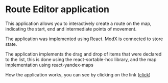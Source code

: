 # Route Editor application

This application allows you to interactively create a route on the map, indicating the start, end and intermediate points of movement.

The application was implemented using React. ModX is connected to store state.

The application implements the drag and drop of items that were declared to the list, this is done using the react-sortable-hoc library, and the map implementation using react-yandex-maps

How the application works, you can see by clicking on the link (<a href="https://valeravilks.github.io/route-editor-application/app.html" target="_blank">click</a>)